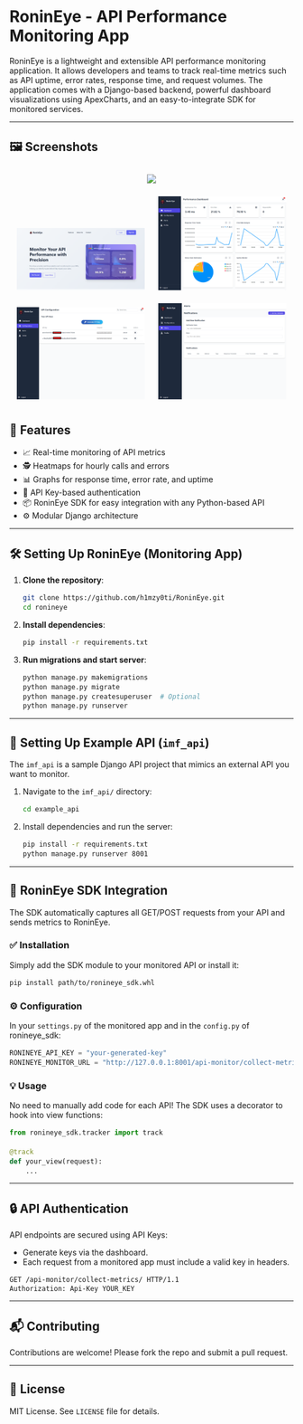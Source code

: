 
# RoninEye - API Performance Monitoring App

RoninEye is a lightweight and extensible API performance monitoring application. It allows developers and teams to track real-time metrics such as API uptime, error rates, response time, and request volumes. The application comes with a Django-based backend, powerful dashboard visualizations using ApexCharts, and an easy-to-integrate SDK for monitored services.

---
## 🖼️ Screenshots

<div align="center">
<img src="images/0.png" width="55%" style="margin: 10px;">
</div>

<div align="center">
  <img src="/screenshots/RE0.png" width="45%" style="margin: 10px;">
  <img src="/screenshots/re1.png" width="45%" style="margin: 10px;"><br>
  <img src="/screenshots/RE2.png" width="45%" style="margin: 10px;">
  <img src="/screenshots/3.png" width="45%" style="margin: 10px;">
</div>

## 🚀 Features

- 📈 Real-time monitoring of API metrics
- 🕵️ Heatmaps for hourly calls and errors
- 📊 Graphs for response time, error rate, and uptime
- 🔐 API Key-based authentication
- 📦 RoninEye SDK for easy integration with any Python-based API
- ⚙️ Modular Django architecture


---

## 🛠️ Setting Up RoninEye (Monitoring App)

1. **Clone the repository**:
   ```bash
   git clone https://github.com/h1mzy0ti/RoninEye.git
   cd ronineye
   ```

2. **Install dependencies**:
   ```bash
   pip install -r requirements.txt
   ```

3. **Run migrations and start server**:
   ```bash
   python manage.py makemigrations
   python manage.py migrate
   python manage.py createsuperuser  # Optional
   python manage.py runserver
   ```

---

## 🧪 Setting Up Example API (`imf_api`)

The `imf_api` is a sample Django API project that mimics an external API you want to monitor.

1. Navigate to the `imf_api/` directory:
   ```bash
   cd example_api
   ```

2. Install dependencies and run the server:
   ```bash
   pip install -r requirements.txt
   python manage.py runserver 8001
   ```

---

## 🧩 RoninEye SDK Integration

The SDK automatically captures all GET/POST requests from your API and sends metrics to RoninEye.

### ✅ Installation

Simply add the SDK module to your monitored API or install it:
```bash
pip install path/to/ronineye_sdk.whl
```

### ⚙️ Configuration

In your `settings.py` of the monitored app and in the `config.py` of ronineye_sdk:
```python
RONINEYE_API_KEY = "your-generated-key"
RONINEYE_MONITOR_URL = "http://127.0.0.1:8001/api-monitor/collect-metrics/ or your localhost" 
```

### 💡 Usage

No need to manually add code for each API! The SDK uses a decorator to hook into view functions:
```python
from ronineye_sdk.tracker import track

@track
def your_view(request):
    ...
```

---

## 🔒 API Authentication

API endpoints are secured using API Keys:
- Generate keys via the dashboard.
- Each request from a monitored app must include a valid key in headers.

```http
GET /api-monitor/collect-metrics/ HTTP/1.1
Authorization: Api-Key YOUR_KEY
```

---

## 📬 Contributing

Contributions are welcome! Please fork the repo and submit a pull request.

---

## 📄 License

MIT License. See `LICENSE` file for details.
